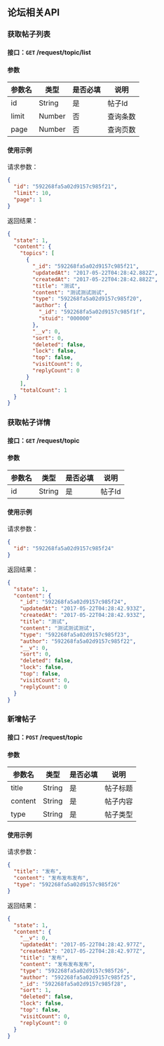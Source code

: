 ## 论坛相关API
### 获取帖子列表
#### 接口：`GET` /request/topic/list
#### 参数



参数名 | 类型 | 是否必填 | 说明
--- | --- | --- | ---
id | String | 是 | 帖子Id
limit | Number | 否 | 查询条数
page | Number | 否 | 查询页数



#### 使用示例

请求参数：

```json
{
  "id": "592268fa5a02d9157c985f21",
  "limit": 10,
  "page": 1
}
```

返回结果：

```json
{
  "state": 1,
  "content": {
    "topics": [
      {
        "_id": "592268fa5a02d9157c985f21",
        "updatedAt": "2017-05-22T04:28:42.882Z",
        "createdAt": "2017-05-22T04:28:42.882Z",
        "title": "测试",
        "content": "测试测试测试",
        "type": "592268fa5a02d9157c985f20",
        "author": {
          "_id": "592268fa5a02d9157c985f1f",
          "stuid": "000000"
        },
        "__v": 0,
        "sort": 0,
        "deleted": false,
        "lock": false,
        "top": false,
        "visitCount": 0,
        "replyCount": 0
      }
    ],
    "totalCount": 1
  }
}
```
### 获取帖子详情
#### 接口：`GET` /request/topic
#### 参数



参数名 | 类型 | 是否必填 | 说明
--- | --- | --- | ---
id | String | 是 | 帖子Id



#### 使用示例

请求参数：

```json
{
  "id": "592268fa5a02d9157c985f24"
}
```

返回结果：

```json
{
  "state": 1,
  "content": {
    "_id": "592268fa5a02d9157c985f24",
    "updatedAt": "2017-05-22T04:28:42.933Z",
    "createdAt": "2017-05-22T04:28:42.933Z",
    "title": "测试",
    "content": "测试测试测试",
    "type": "592268fa5a02d9157c985f23",
    "author": "592268fa5a02d9157c985f22",
    "__v": 0,
    "sort": 0,
    "deleted": false,
    "lock": false,
    "top": false,
    "visitCount": 0,
    "replyCount": 0
  }
}
```
### 新增帖子
#### 接口：`POST` /request/topic
#### 参数



参数名 | 类型 | 是否必填 | 说明
--- | --- | --- | ---
title | String | 是 | 帖子标题
content | String | 是 | 帖子内容
type | String | 是 | 帖子类型



#### 使用示例

请求参数：

```json
{
  "title": "发布",
  "content": "发布发布发布",
  "type": "592268fa5a02d9157c985f26"
}
```

返回结果：

```json
{
  "state": 1,
  "content": {
    "__v": 0,
    "updatedAt": "2017-05-22T04:28:42.977Z",
    "createdAt": "2017-05-22T04:28:42.977Z",
    "title": "发布",
    "content": "发布发布发布",
    "type": "592268fa5a02d9157c985f26",
    "author": "592268fa5a02d9157c985f25",
    "_id": "592268fa5a02d9157c985f28",
    "sort": 1,
    "deleted": false,
    "lock": false,
    "top": false,
    "visitCount": 0,
    "replyCount": 0
  }
}
```